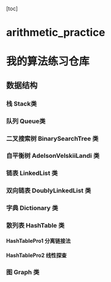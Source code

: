 [toc]
# arithmetic_practice
# 我的算法练习仓库
## 数据结构
### 栈 Stack类
### 队列 Queue类
### 二叉搜索树 BinarySearchTree 类
### 自平衡树 AdelsonVelskiiLandi 类
### 链表 LinkedList 类
### 双向链表 DoublyLinkedList 类
### 字典 Dictionary 类
### 散列表 HashTable 类
#### HashTablePro1 分离链接法
#### HashTablePro2 线性探查
### 图 Graph 类
